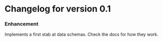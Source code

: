 # Changelog for version 0.1

### Enhancement

Implements a first stab at data schemas. Check the docs for how they work.
